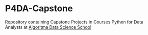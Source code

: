 # P4DA-Capstone
Repository containing Capstone Projects in Courses Python for Data Analysts at [Algoritma Data Science School](https://algorit.ma)
